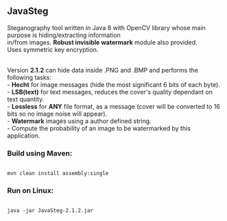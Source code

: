 <h2>JavaSteg</h2>
Steganography tool written in Java 8 with OpenCV library whose main purpose is hiding/extracting information
<br> in/from images. <b>Robust invisible watermark</b> module also provided. 
<br>Uses symmetric key encryption.<br><br>

Version <b>2.1.2</b> can hide data inside .PNG and .BMP and performs the following tasks:
<br>- <b>Hecht</b> for image messages (hide the most significant 6 bits of each byte).
<br>- <b>LSB(text)</b> for text messages, reduces the cover's quality dependant on text quantity.
<br>- <b>Lossless</b> for <b>ANY</b> file format, as a message (cover will be converted to 16 bits so no image noise will appear).
<br>- <b>Watermark</b> images using a author defined string.
<br>- Compute the probability of an image to be watermarked by this application.

<h3>Build using Maven:</h3>
<code>
mvn clean install assembly:single
</code>
<h3>Run on Linux:</h3>
<code>
java -jar JavaSteg-2.1.2.jar
</code>
